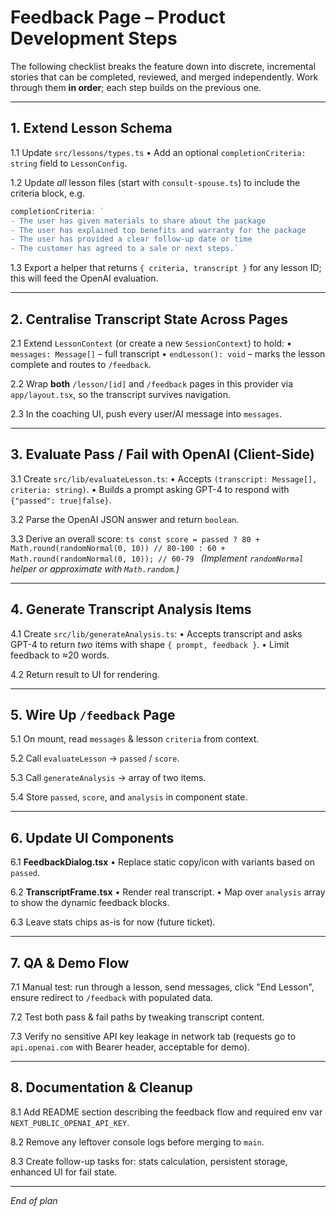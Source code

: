 # Feedback Page – Product Development Steps

The following checklist breaks the feature down into discrete, incremental stories that can be completed, reviewed, and merged independently.  Work through them **in order**; each step builds on the previous one.

---

## 1. Extend Lesson Schema
1.1  Update `src/lessons/types.ts`
     • Add an optional `completionCriteria: string` field to `LessonConfig`.

1.2  Update *all* lesson files (start with `consult-spouse.ts`) to include the criteria block, e.g.
```ts
completionCriteria: `
- The user has given materials to share about the package
- The user has explained top benefits and warranty for the package
- The user has provided a clear follow-up date or time
- The customer has agreed to a sale or next steps.`
```

1.3  Export a helper that returns `{ criteria, transcript }` for any lesson ID; this will feed the OpenAI evaluation.

---

## 2. Centralise Transcript State Across Pages
2.1  Extend `LessonContext` (or create a new `SessionContext`) to hold:
     • `messages: Message[]` – full transcript
     • `endLesson(): void` – marks the lesson complete and routes to `/feedback`.

2.2  Wrap **both** `/lesson/[id]` and `/feedback` pages in this provider via `app/layout.tsx`, so the transcript survives navigation.

2.3  In the coaching UI, push every user/AI message into `messages`.

---

## 3. Evaluate Pass / Fail with OpenAI (Client-Side)
3.1  Create `src/lib/evaluateLesson.ts`:
     • Accepts `(transcript: Message[], criteria: string)`.
     • Builds a prompt asking GPT-4 to respond with `{"passed": true|false}`.

3.2  Parse the OpenAI JSON answer and return `boolean`.

3.3  Derive an overall score:
     ```ts
     const score = passed
       ? 80 + Math.round(randomNormal(0, 10)) // 80-100
       : 60 + Math.round(randomNormal(0, 10)); // 60-79
     ```
     *(Implement `randomNormal` helper or approximate with `Math.random`.)*

---

## 4. Generate Transcript Analysis Items
4.1  Create `src/lib/generateAnalysis.ts`:
     • Accepts transcript and asks GPT-4 to return *two* items with shape `{ prompt, feedback }`.
     • Limit feedback to ≈20 words.

4.2  Return result to UI for rendering.

---

## 5. Wire Up `/feedback` Page
5.1  On mount, read `messages` & lesson `criteria` from context.

5.2  Call `evaluateLesson` → `passed` / `score`.

5.3  Call `generateAnalysis` → array of two items.

5.4  Store `passed`, `score`, and `analysis` in component state.

---

## 6. Update UI Components
6.1  **FeedbackDialog.tsx**
     • Replace static copy/icon with variants based on `passed`.

6.2  **TranscriptFrame.tsx**
     • Render real transcript.
     • Map over `analysis` array to show the dynamic feedback blocks.

6.3  Leave stats chips as-is for now (future ticket).

---

## 7. QA & Demo Flow
7.1  Manual test: run through a lesson, send messages, click "End Lesson", ensure redirect to `/feedback` with populated data.

7.2  Test both pass & fail paths by tweaking transcript content.

7.3  Verify no sensitive API key leakage in network tab (requests go to `api.openai.com` with Bearer header, acceptable for demo).

---

## 8. Documentation & Cleanup
8.1  Add README section describing the feedback flow and required env var `NEXT_PUBLIC_OPENAI_API_KEY`.

8.2  Remove any leftover console logs before merging to `main`.

8.3  Create follow-up tasks for: stats calculation, persistent storage, enhanced UI for fail state.

---

*End of plan* 